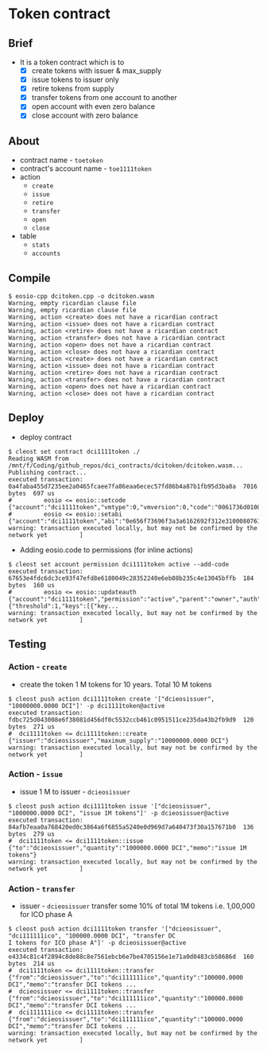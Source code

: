 # Token contract
## Brief
* It is a token contract which is to 
	- [x] create tokens with issuer & max_supply
	- [x] issue tokens to issuer only
	- [x] retire tokens from supply
	- [x] transfer tokens from one account to another
	- [x] open account with even zero balance
	- [x] close account with zero balance

## About
* contract name - `toetoken`
* contract's account name - `toe1111token`
* action
	- `create`
	- `issue`
	- `retire`
	- `transfer`
	- `open`
	- `close`
* table
	- `stats`
	- `accounts`

## Compile
```console
$ eosio-cpp dcitoken.cpp -o dcitoken.wasm
Warning, empty ricardian clause file
Warning, empty ricardian clause file
Warning, action <create> does not have a ricardian contract
Warning, action <issue> does not have a ricardian contract
Warning, action <retire> does not have a ricardian contract
Warning, action <transfer> does not have a ricardian contract
Warning, action <open> does not have a ricardian contract
Warning, action <close> does not have a ricardian contract
Warning, action <create> does not have a ricardian contract
Warning, action <issue> does not have a ricardian contract
Warning, action <retire> does not have a ricardian contract
Warning, action <transfer> does not have a ricardian contract
Warning, action <open> does not have a ricardian contract
Warning, action <close> does not have a ricardian contract
```

## Deploy
* deploy contract
```console
$ cleost set contract dci1111token ./
Reading WASM from /mnt/f/Coding/github_repos/dci_contracts/dcitoken/dcitoken.wasm...
Publishing contract...
executed transaction: 0a4faba455d7235ee2a0465fcaee7fa86eaa6ecec57fd86b4a87b1fb95d3ba8a  7016 bytes  697 us
#         eosio <= eosio::setcode               {"account":"dci1111token","vmtype":0,"vmversion":0,"code":"0061736d0100000001a0011b60000060017e00600...
#         eosio <= eosio::setabi                {"account":"dci1111token","abi":"0e656f73696f3a3a6162692f312e310008076163636f756e7400010762616c616e6...
warning: transaction executed locally, but may not be confirmed by the network yet         ]
```
* Adding eosio.code to permissions (for inline actions)
```console
$ cleost set account permission dci1111token active --add-code
executed transaction: 67653e4fdc6dc3ce93f47efd8e6180049c28352240e6eb08b235c4e13045bffb  184 bytes  160 us
#         eosio <= eosio::updateauth            {"account":"dci1111token","permission":"active","parent":"owner","auth":{"threshold":1,"keys":[{"key...
warning: transaction executed locally, but may not be confirmed by the network yet         ]
```

## Testing
### Action - `create`
* create the token 1 M tokens for 10 years. Total 10 M tokens
```console
$ cleost push action dci1111token create '["dcieosissuer", "10000000.0000 DCI"]' -p dci1111token@active
executed transaction: fdbc725d043008e6f38081d456df0c5532ccb461c0951511ce235da43b2fb9d9  120 bytes  271 us
#  dci1111token <= dci1111token::create         {"issuer":"dcieosissuer","maximum_supply":"10000000.0000 DCI"}
warning: transaction executed locally, but may not be confirmed by the network yet         ]
```

### Action - `issue`
* issue 1 M to issuer - `dcieosissuer`
```console
$ cleost push action dci1111token issue '["dcieosissuer", "1000000.0000 DCI", "issue 1M tokens"]' -p dcieosissuer@active
executed transaction: 84afb7eaa0a768420ed0c3864a6f6855a5240e0d969d7a640473f30a157671b0  136 bytes  279 us
#  dci1111token <= dci1111token::issue          {"to":"dcieosissuer","quantity":"1000000.0000 DCI","memo":"issue 1M tokens"}
warning: transaction executed locally, but may not be confirmed by the network yet         ]
```

### Action - `transfer`
* issuer - `dcieosissuer` transfer some 10% of total 1M tokens i.e. 1,00,000 for ICO phase A
```console
$ cleost push action dci1111token transfer '["dcieosissuer", "dci111111ico", "100000.0000 DCI", "transfer DC
I tokens for ICO phase A"]' -p dcieosissuer@active
executed transaction: e4334c81c4f2894c8de88c8e7561ebcb6e7be4705156e1e71a0d0483cb58686d  160 bytes  214 us
#  dci1111token <= dci1111token::transfer       {"from":"dcieosissuer","to":"dci111111ico","quantity":"100000.0000 DCI","memo":"transfer DCI tokens ...
#  dcieosissuer <= dci1111token::transfer       {"from":"dcieosissuer","to":"dci111111ico","quantity":"100000.0000 DCI","memo":"transfer DCI tokens ...
#  dci111111ico <= dci1111token::transfer       {"from":"dcieosissuer","to":"dci111111ico","quantity":"100000.0000 DCI","memo":"transfer DCI tokens ...
warning: transaction executed locally, but may not be confirmed by the network yet         ]
```

